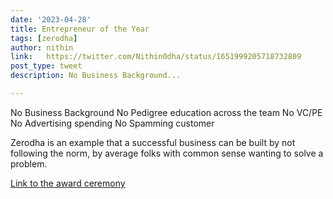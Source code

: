 ```yaml
---
date: '2023-04-28'
title: Entrepreneur of the Year
tags: [zerodha]
author: nithin
link: 	https://twitter.com/Nithin0dha/status/1651999205718732809
post_type: tweet
description: No Business Background...

---
```


No Business Background
No Pedigree education across the team
No VC/PE
No Advertising spending
No Spamming customer

Zerodha is an example that a successful business can be built by not following the norm, by average folks with common sense wanting to solve a problem.

[Link to the award ceremony](https://twitter.com/ETNOWlive/status/1651973052119515137)

